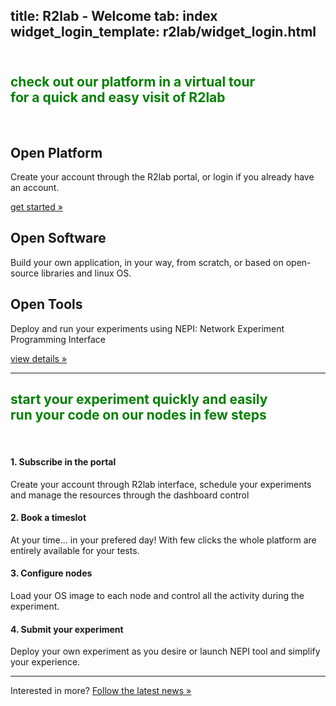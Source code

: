 title: R2lab - Welcome
tab: index
widget_login_template: r2lab/widget_login.html
---

<h2 class="text-center" style="color:green;" >
  <br/>
  <a href="/tour.md" style="color:green; text-decoration: none;">
  check out our platform in a virtual tour<br/>
  <span class="text-muted lead">for a quick and easy visit of R2lab</span><br/></a>
</h2>

<br/>

<div class="container text-center">
  <div class="row">
    <div class="col-lg-4">
      <span style="font-size:6em;" class="glyphicon glyphicon-signal" aria-hidden="true"></span>
      <h2>Open Platform</h2>
      <p>Create your account through the R2lab portal, or login if you already have an account.</p>
      <p><a class="btn btn-default in_blue" href="https://r2labapi.inria.fr/" target="_blank" role="button">get started »</a></p>
    </div><!-- /.col-lg-4 -->
    <div class="col-lg-4">
      <span style="font-size:6em;" class="glyphicon glyphicon-search" aria-hidden="true"></span>
      <h2>Open Software</h2>
      <p>Build your own application, in your way, from scratch, or based on open-source libraries and linux OS.</p>
    </div><!-- /.col-lg-4 -->
    <div class="col-lg-4">
      <span style="font-size:6em;" class="glyphicon glyphicon-wrench" aria-hidden="true"></span>
      <h2>Open Tools</h2>
      <p>Deploy and run your experiments using NEPI: Network Experiment Programming Interface</p>
      <p><a class="btn btn-default in_blue" href="tools.md#main" role="button">view details »</a></p>
    </div><!-- /.col-lg-4 -->
  </div><!-- /.row -->

  <hr class="featurette-divider">

  <h2 class="text-center" style="color:green;" >
  start your experiment quickly and easily<br/>
  <span class="text-muted lead">run your code on our nodes in few steps</span><br/>
  </h2>

  <br/>

  <div class="row">
  <div class="col-md-3">
    <h4>1. Subscribe in the portal</h4>
    <p>Create your account through R2lab interface,
    schedule your experiments and manage the resources through the dashboard control
    </p></div>
    <div class="col-md-3">
    <h4>2. Book a timeslot</h4>
    <p>At your time... in your prefered day!
    With few clicks the whole platform are entirely available for your tests.
    </p></div>
    <div class="col-md-3">
    <h4>3. Configure nodes</h4>
    <p>Load your OS image to each node and control all the activity during the experiment.
    </p></div>
    <div class="col-md-3">
    <h4>4. Submit your experiment</h4>
    <p>Deploy your own experiment as you desire or launch NEPI tool and simplify your experience.
    </p>
  </div>
  </div>

  <hr class="featurette-divider">


  <footer class="footer footer-collapse">
    <div class="container">
      Interested in more? <a href="news.md#main">Follow the latest news » </a>
    </div>
  </footer>

</div>
